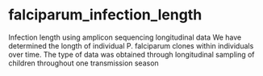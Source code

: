 # falciparum_infection_length
Infection length using amplicon sequencing longitudinal data 
We have determined the longth of individual P. falciparum clones within individuals over time. The type of data was obtained through longitudinal sampling of children throughout one transmission season 
